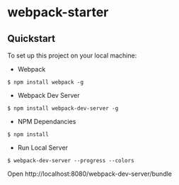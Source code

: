# webpack-starter

## Quickstart
To set up this project on your local machine:

- Webpack
```
$ npm install webpack -g
```

- Webpack Dev Server
```
$ npm install webpack-dev-server -g
```

- NPM Dependancies
```
$ npm install
```

- Run Local Server
```
$ webpack-dev-server --progress --colors
```

Open http://localhost:8080/webpack-dev-server/bundle